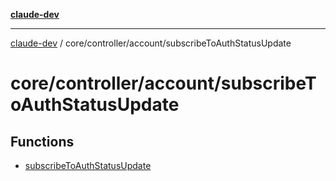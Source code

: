 [**claude-dev**](../../../../README.md)

***

[claude-dev](../../../../README.md) / core/controller/account/subscribeToAuthStatusUpdate

# core/controller/account/subscribeToAuthStatusUpdate

## Functions

- [subscribeToAuthStatusUpdate](functions/subscribeToAuthStatusUpdate.md)
